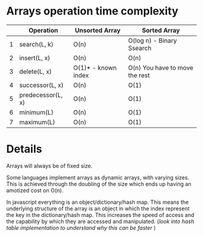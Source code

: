 # Arrays operation time complexity

|  | Operation | Unsorted Array | Sorted Array |
| --- | --------- | -------------- | ------------ |
| 1 | search(L, k) | O(n) | O(log n)  - Binary Ssearch|
| 2 | insert(L, x) | O(n) | O(n) |
| 3 | delete(L, x) | O(1)* - known index | O(n) You have to move the rest |
| 4 | successor(L, x) | O(n) | O(1) |
| 5 | predecessor(L, x) | O(n) | O(1) |
| 6 | minimum(L) | O(n) | O(1) |
| 7 | maximum(L) | O(n) | O(1) |

# Details
Arrays will always be of fixed size. 

Some languages implement arrays as dynamic arrays, with varying sizes. This is achieved through the doubling of the size which ends up having an amotized cost on O(n). 
 
In javascript everything is an object/dictionary/hash map. This means the underlying structure of the array is an object in which the index represent the key in the dictionary/hash map. This increases the speed of access and the capability by which they are accessed and manipulated. (*look into hash table implementation to understand why this can be faster* )




